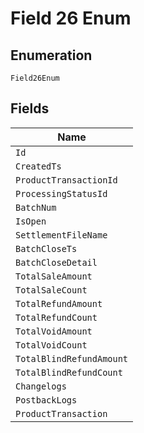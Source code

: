 
# Field 26 Enum

## Enumeration

`Field26Enum`

## Fields

| Name |
|  --- |
| `Id` |
| `CreatedTs` |
| `ProductTransactionId` |
| `ProcessingStatusId` |
| `BatchNum` |
| `IsOpen` |
| `SettlementFileName` |
| `BatchCloseTs` |
| `BatchCloseDetail` |
| `TotalSaleAmount` |
| `TotalSaleCount` |
| `TotalRefundAmount` |
| `TotalRefundCount` |
| `TotalVoidAmount` |
| `TotalVoidCount` |
| `TotalBlindRefundAmount` |
| `TotalBlindRefundCount` |
| `Changelogs` |
| `PostbackLogs` |
| `ProductTransaction` |

